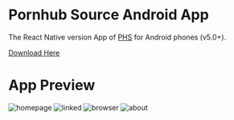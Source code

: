 # Pornhub Source Android App

The React Native version App of [PHS](https://phs-web.netlify.com/) for Android phones (v5.0+).

[Download Here](https://github.com/Slowl/phs-app/releases/download/v1.0/phs-app.apk)

# App Preview

<img src="https://i.ibb.co/b5LmJsD/app.png" alt="homepage" />
<img src="https://i.ibb.co/gMzZgzV/app-link.png" alt="linked" />
<img src="https://i.ibb.co/NVDPcvM/browser.png" alt="browser" />
<img src="https://i.ibb.co/1MFQWMp/about.png" alt="about" />
